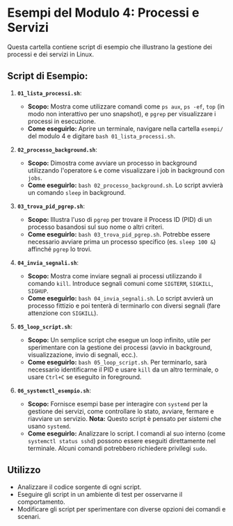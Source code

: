 # Esempi del Modulo 4: Processi e Servizi

Questa cartella contiene script di esempio che illustrano la gestione dei processi e dei servizi in Linux.

## Script di Esempio:

1.  **`01_lista_processi.sh`**:
    *   **Scopo:** Mostra come utilizzare comandi come `ps aux`, `ps -ef`, `top` (in modo non interattivo per uno snapshot), e `pgrep` per visualizzare i processi in esecuzione.
    *   **Come eseguirlo:** Aprire un terminale, navigare nella cartella `esempi/` del modulo 4 e digitare `bash 01_lista_processi.sh`.

2.  **`02_processo_background.sh`**:
    *   **Scopo:** Dimostra come avviare un processo in background utilizzando l'operatore `&` e come visualizzare i job in background con `jobs`.
    *   **Come eseguirlo:** `bash 02_processo_background.sh`. Lo script avvierà un comando `sleep` in background.

3.  **`03_trova_pid_pgrep.sh`**:
    *   **Scopo:** Illustra l'uso di `pgrep` per trovare il Process ID (PID) di un processo basandosi sul suo nome o altri criteri.
    *   **Come eseguirlo:** `bash 03_trova_pid_pgrep.sh`. Potrebbe essere necessario avviare prima un processo specifico (es. `sleep 100 &`) affinché `pgrep` lo trovi.

4.  **`04_invia_segnali.sh`**:
    *   **Scopo:** Mostra come inviare segnali ai processi utilizzando il comando `kill`. Introduce segnali comuni come `SIGTERM`, `SIGKILL`, `SIGHUP`.
    *   **Come eseguirlo:** `bash 04_invia_segnali.sh`. Lo script avvierà un processo fittizio e poi tenterà di terminarlo con diversi segnali (fare attenzione con `SIGKILL`).

5.  **`05_loop_script.sh`**:
    *   **Scopo:** Un semplice script che esegue un loop infinito, utile per sperimentare con la gestione dei processi (avvio in background, visualizzazione, invio di segnali, ecc.).
    *   **Come eseguirlo:** `bash 05_loop_script.sh`. Per terminarlo, sarà necessario identificarne il PID e usare `kill` da un altro terminale, o usare `Ctrl+C` se eseguito in foreground.

6.  **`06_systemctl_esempio.sh`**:
    *   **Scopo:** Fornisce esempi base per interagire con `systemd` per la gestione dei servizi, come controllare lo stato, avviare, fermare e riavviare un servizio. **Nota:** Questo script è pensato per sistemi che usano `systemd`.
    *   **Come eseguirlo:** Analizzare lo script. I comandi al suo interno (come `systemctl status sshd`) possono essere eseguiti direttamente nel terminale. Alcuni comandi potrebbero richiedere privilegi `sudo`.

## Utilizzo

*   Analizzare il codice sorgente di ogni script.
*   Eseguire gli script in un ambiente di test per osservarne il comportamento.
*   Modificare gli script per sperimentare con diverse opzioni dei comandi e scenari.
